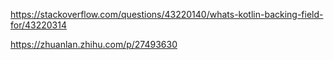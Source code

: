 https://stackoverflow.com/questions/43220140/whats-kotlin-backing-field-for/43220314

https://zhuanlan.zhihu.com/p/27493630



